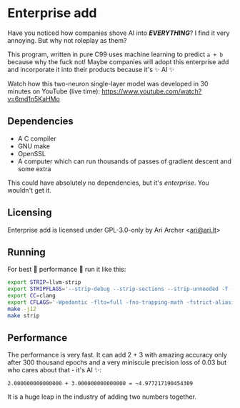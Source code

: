 # Enterprise add

Have you noticed how companies shove AI into ***EVERYTHING***? I find it very annoying. But why not roleplay as them?

This program, written in pure C99 uses machine learning to predict `a + b` because why the fuck not! Maybe companies
will adopt this enterprise add and incorporate it into their products because it's ✨ AI ✨

Watch how this two-neuron single-layer model was developed in 30 minutes on YouTube (live time): <https://www.youtube.com/watch?v=6md1n5KaHMo>

## Dependencies

- A C compiler
- GNU make
- OpenSSL
- A computer which can run thousands of passes of gradient descent and some extra

This could have absolutely no dependencies, but it's *enterprise*. You wouldn't get it.

## Licensing

Enterprise add is licensed under GPL-3.0-only by Ari Archer \<ari@ari.lt\>

## Running

For best 🚀 performance 🚀 run it like this:

```sh
export STRIP=llvm-strip
export STRIPFLAGS='--strip-debug --strip-sections --strip-unneeded -T --remove-section=.note.gnu.gold-version --remove-section=.note --strip-all --discard-locals --remove-section=.gnu.version --remove-section=.eh_frame --remove-section=.note.gnu.build-id --remove-section=.note.ABI-tag --strip-symbol=__gmon_start__ --strip-all-gnu --remove-section=.comment --remove-section=.eh_frame_ptr --discard-all'
export CC=clang
export CFLAGS='-Wpedantic -flto=full -fno-trapping-math -fstrict-aliasing -fno-math-errno -fno-stack-check -fno-strict-overflow -funroll-loops -fno-stack-protector -fvisibility-inlines-hidden -mfancy-math-387 -fomit-frame-pointer -fstrict-overflow -Wshadow -fno-exceptions -D_FORTIFY_SOURCE=0 -Wall -Wextra -fno-signed-zeros -fno-strict-aliasing -pedantic -Ofast -fvisibility=hidden -ffast-math -funsafe-math-optimizations -std=c99 -fno-asynchronous-unwind-tables -Werror -fdiscard-value-names -femit-all-decls -fmerge-all-constants -fno-use-cxa-atexit -fno-use-init-array -march=native -mtune=native -pedantic-errors'
make -j12
make strip
```

## Performance

The performance is very fast. It can add 2 + 3 with amazing accuracy only after 300 thousand epochs and a very miniscule precision loss of 0.03 but who cares about that - it's AI ✨:

    2.000000000000000 + 3.000000000000000 = ~4.977217190454309

It is a huge leap in the industry of adding two numbers together.
